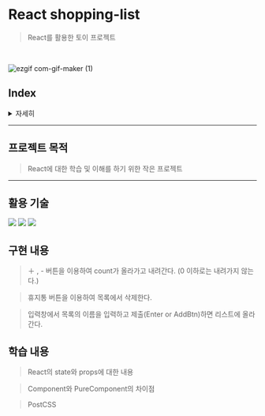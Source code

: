 # React shopping-list
> React를 활용한 토이 프로젝트
<br>

![ezgif com-gif-maker (1)](https://user-images.githubusercontent.com/54833831/151642068-e003ed12-ad54-4b8d-b5a8-7b88e1ebad5f.gif)


## Index

<details>
    <summary>자세히</summary>

1. [프로젝트 목적](https://github.com/skawlgns/react-list/blob/main/README.md#%ED%94%84%EB%A1%9C%EC%A0%9D%ED%8A%B8-%EB%AA%A9%EC%A0%81)
2. [활용 기술](https://github.com/skawlgns/react-list/blob/main/README.md#%ED%99%9C%EC%9A%A9-%EA%B8%B0%EC%88%A0)
3. [구현 내용](https://github.com/skawlgns/react-list/blob/main/README.md#%EA%B5%AC%ED%98%84-%EB%82%B4%EC%9A%A9)
4. [학습 내용](https://github.com/skawlgns/react-list/blob/main/README.md#%ED%95%99%EC%8A%B5-%EB%82%B4%EC%9A%A9)


</details>

---

## 프로젝트 목적
> React에 대한 학습 및 이해를 하기 위한 작은 프로젝트

---

## 활용 기술
<img src="https://img.shields.io/badge/-React-blue?style=flat-square&logo=React&logoColor=white"/> <img src="https://img.shields.io/badge/HTML5-E34F26?style=flat-square&logo=HTML5&logoColor=white"/></a> <img src="https://img.shields.io/badge/CSS3-1572B6?style=flat-square&logo=CSS3&logoColor=white"/></a>


## 구현 내용

> ＋ , - 버튼을 이용하여 count가 올라가고 내려간다. (0 이하로는 내려가지 않는다.)

> 휴지통 버튼을 이용하여 목록에서 삭제한다.

> 입력창에서 목록의 이름을 입력하고 제출(Enter or AddBtn)하면 리스트에 올라간다.


## 학습 내용

> React의 state와 props에 대한 내용

> Component와 PureComponent의 차이점

> PostCSS
